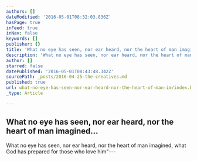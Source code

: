 ```yaml
---
authors: []
dateModified: '2016-05-01T08:32:03.836Z'
hasPage: true
inFeed: true
inNav: false
keywords: []
publisher: {}
title: 'What no eye has seen, nor ear heard, nor the heart of man imagined...'
description: 'What no eye has seen, nor ear heard, nor the heart of man imagined, what God has prepared for those who love him”—'
author: []
starred: false
datePublished: '2016-05-01T08:43:48.342Z'
sourcePath: _posts/2016-04-25-the-creatives.md
published: true
url: what-no-eye-has-seen-nor-ear-heard-nor-the-heart-of-man-im/index.html
_type: Article

---
```

## What no eye has seen, nor ear heard, nor the heart of man imagined...

What no eye has seen, nor ear heard, nor the heart of man imagined, what God has prepared for those who love him"---